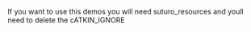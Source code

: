 If you want to use this demos you will need suturo_resources  and youll need to delete the cATKIN_IGNORE

